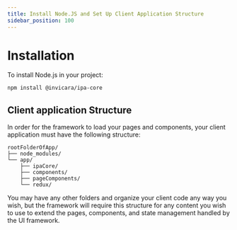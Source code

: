 ```yaml
---
title: Install Node.JS and Set Up Client Application Structure
sidebar_position: 100
---
```

# Installation

To install Node.js in your project:

```bash
npm install @invicara/ipa-core
```

##  Client application Structure

In order for the framework to load your pages and components, your
client application must have the following structure:

```
rootFolderOfApp/
├── node_modules/
└── app/
    ├── ipaCore/
    ├── components/
    ├── pageComponents/
    └── redux/
```

You may have any other folders and organize your client code any way you
wish, but the framework will require this structure for any content you
wish to use to extend the pages, components, and state management
handled by the UI framework.
